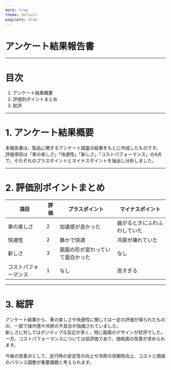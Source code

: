 ```yaml
---
marp: true
theme: default
paginate: true
---
```


# アンケート結果報告書

---

# 目次

1. アンケート結果概要  
2. 評価別ポイントまとめ  
3. 総評  

---

# 1. アンケート結果概要

本報告書は、製品に関するアンケート調査の結果をもとに作成したものです。  
評価項目は「車の楽しさ」「快適性」「新しさ」「コストパフォーマンス」の4点で、それぞれのプラスポイントとマイナスポイントを抽出し分析しました。

---

# 2. 評価別ポイントまとめ

| 項目         | 評価 | プラスポイント                | マイナスポイント           |
|------------|----|---------------------------|------------------------|
| 車の楽しさ     | 2  | 加速感が良かった               | 曲がるときにふわふわしていた     |
| 快適性        | 2  | 静かで快適                   | 冷房が壊れていた             |
| 新しさ        | 3  | 画面の形が変わっていて面白かった    | なし                     |
| コストパフォーマンス | 1  | なし                        | 高すぎる                 |

---

# 3. 総評

アンケート結果から、車の楽しさや快適性に関しては一定の評価が得られたものの、一部で操作感や冷房の不具合が指摘されていました。  
新しさに対してはポジティブな反応が多く、特に画面のデザインが好評でした。一方、コストパフォーマンスについては低評価であり、価格面の改善が求められます。  

今後の改善点として、走行時の安定性の向上や冷房の信頼性向上、コストと価値のバランス調整が重要課題と考えられます。